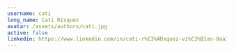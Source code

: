 ```yaml
---
username: cati
long_name: Cati Rísquez
avatar: /assets/authors/cati.jpg
active: false
linkedin: https://www.linkedin.com/in/cati-r%C3%ADsquez-vi%C3%B1as-8aa18687/
---
```

